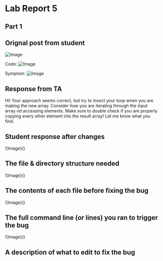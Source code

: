 # Lab Report 5
## Part 1
## Orignal post from student 
![Image]()

Code: 
![Image]()

Symptom: 
![Image]()

## Response from TA
Hi! Your approach seems correct, but try to insect your loop when you are making the new array. Consider how you are iterating through the input array nd accessing elements. Make sure to double check if you are properly copying every other element into the result array! Let me know what you find. 

## Student response after changes
![Image}()

## The file & directory structure needed
![Image}()

## The contents of each file before fixing the bug
![Image}()

## The full command line (or lines) you ran to trigger the bug
![Image}()

## A description of what to edit to fix the bug
